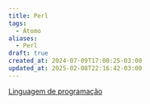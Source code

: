 ```yaml
---
title: Perl
tags:
  - Átomo
aliases:
  - Perl
draft: true
created_at: 2024-07-09T17:00:25-03:00
updated_at: 2025-02-08T22:16:42-03:00
---
```


[Linguagem de programação](content/atomos/2024/07/08/Linguagem_de_programacao.md)


